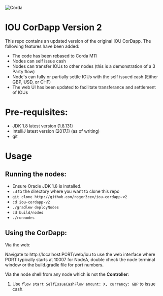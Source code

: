 ![Corda](https://www.corda.net/wp-content/uploads/2016/11/fg005_corda_b.png)

# IOU CorDapp Version 2

This repo contains an updated version of the original IOU CorDapp. The following features have been added:

* The code has been rebased to Corda M11
* Nodes can self issue cash
* Nodes can transfer IOUs to other nodes (this is a demonstration of a 3 Party flow)
* Node's can fully or partially settle IOUs with the self issued cash (Either GBP, USD, or CHF)
* The web UI has been updated to facilitate transferance and settlement of IOUs

# Pre-requisites:
  
* JDK 1.8 latest version (1.8.131)
* IntelliJ latest version (2017.1) (as of writing)
* git

# Usage

## Running the nodes:

* Ensure Oracle JDK 1.8 is installed.
* `cd` to the directory where you want to clone this repo
* `git clone http://github.com/roger3cev/iou-cordapp-v2`
* `cd iou-cordapp-v2`
* `./gradlew deployNodes`
* `cd build/nodes`
* `./runnodes`

## Using the CorDapp:

Via the web: 

Navigate to http://localhost:PORT/web/iou to use the web interface where PORT typically starts at 10007 for NodeA, double check the node terminal window or the build.gradle file for port numbers.

Via the node shell from any node which is not the **Controller**: 

1. Use `flow start SelfIssueCashFlow amount: X, currency: GBP` to issue cash.
